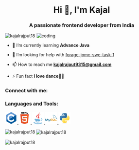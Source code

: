 <h1 align="center">Hi 👋, I'm Kajal</h1>
<h3 align="center">A passionate frontend developer from India</h3>
<img align="right" alt="coding" width="400" src="https://images.static-collegedunia.com/public/image//f57c4d1979de06e49b1dd15d02ecd231.gif">

<p align="left"> <img src="https://komarev.com/ghpvc/?username=kajalrajput18&label=Profile%20views&color=0e75b6&style=flat" alt="kajalrajput18" /> </p>

- 🌱 I’m currently learning **Advance Java**

- 🤝 I’m looking for help with [forage-jpmc-swe-task-1](https://github.com/kajalrajput18/forage-jpmc-swe-task-1)

- 📫 How to reach me **kajalrajput9315@gmail.com**

- ⚡ Fun fact **I love dance💃😅**

<h3 align="left">Connect with me:</h3>
<p align="left">
</p>

<h3 align="left">Languages and Tools:</h3>
<p align="left"> <a href="https://www.cprogramming.com/" target="_blank" rel="noreferrer"> <img src="https://raw.githubusercontent.com/devicons/devicon/master/icons/c/c-original.svg" alt="c" width="40" height="40"/> </a> <a href="https://www.w3.org/html/" target="_blank" rel="noreferrer"> <img src="https://raw.githubusercontent.com/devicons/devicon/master/icons/html5/html5-original-wordmark.svg" alt="html5" width="40" height="40"/> </a> <a href="https://www.java.com" target="_blank" rel="noreferrer"> <img src="https://raw.githubusercontent.com/devicons/devicon/master/icons/java/java-original.svg" alt="java" width="40" height="40"/> </a> <a href="https://www.mysql.com/" target="_blank" rel="noreferrer"> <img src="https://raw.githubusercontent.com/devicons/devicon/master/icons/mysql/mysql-original-wordmark.svg" alt="mysql" width="40" height="40"/> </a> <a href="https://www.python.org" target="_blank" rel="noreferrer"> <img src="https://raw.githubusercontent.com/devicons/devicon/master/icons/python/python-original.svg" alt="python" width="40" height="40"/> </a> </p>

<p><img align="left" src="https://github-readme-stats.vercel.app/api/top-langs?username=kajalrajput18&show_icons=true&locale=en&layout=compact" alt="kajalrajput18" /></p>

<p>&nbsp;<img align="center" src="https://github-readme-stats.vercel.app/api?username=kajalrajput18&show_icons=true&locale=en" alt="kajalrajput18" /></p>

<p><img align="center" src="https://github-readme-streak-stats.herokuapp.com/?user=kajalrajput18&" alt="kajalrajput18" /></p>
